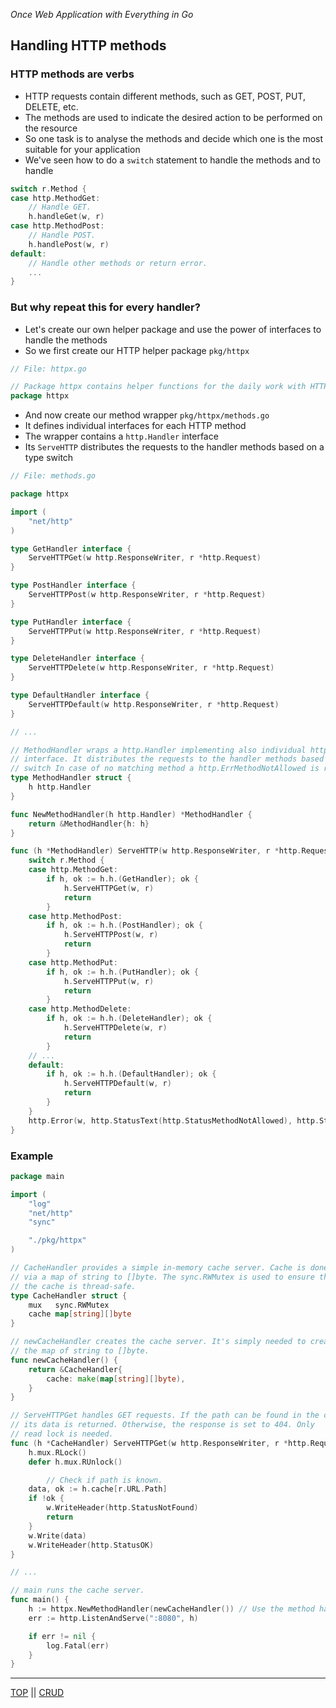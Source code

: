 *Once Web Application with Everything in Go*

## Handling HTTP methods

### HTTP methods are verbs

* HTTP requests contain different methods, such as GET, POST, PUT, DELETE, etc.
* The methods are used to indicate the desired action to be performed on the resource
* So one task is to analyse the methods and decide which one is the most suitable for your application
* We've seen how to do a `switch` statement to handle the methods and to handle

```go
switch r.Method {
case http.MethodGet:
    // Handle GET.
    h.handleGet(w, r)
case http.MethodPost:
    // Handle POST.
    h.handlePost(w, r)
default:
    // Handle other methods or return error.
    ...
}
```

### But why repeat this for every handler?

* Let's create our own helper package and use the power of interfaces to handle the methods
* So we first create our HTTP helper package `pkg/httpx`

```go
// File: httpx.go

// Package httpx contains helper functions for the daily work with HTTP.
package httpx
``` 

* And now create our method wrapper `pkg/httpx/methods.go`
* It defines individual interfaces for each HTTP method
* The wrapper contains a `http.Handler` interface
* Its `ServeHTTP` distributes the requests to the handler methods based on a type switch

```go
// File: methods.go

package httpx

import (
    "net/http"
)

type GetHandler interface {
    ServeHTTPGet(w http.ResponseWriter, r *http.Request)
}

type PostHandler interface {
    ServeHTTPPost(w http.ResponseWriter, r *http.Request)
}

type PutHandler interface {
    ServeHTTPPut(w http.ResponseWriter, r *http.Request)
}

type DeleteHandler interface {
    ServeHTTPDelete(w http.ResponseWriter, r *http.Request)
}

type DefaultHandler interface {
    ServeHTTPDefault(w http.ResponseWriter, r *http.Request)
}

// ...

// MethodHandler wraps a http.Handler implementing also individual httpx handler
// interface. It distributes the requests to the handler methods based on a type
// switch In case of no matching method a http.ErrMethodNotAllowed is returned.
type MethodHandler struct {
    h http.Handler
}

func NewMethodHandler(h http.Handler) *MethodHandler {
    return &MethodHandler{h: h}
}

func (h *MethodHandler) ServeHTTP(w http.ResponseWriter, r *http.Request) {
    switch r.Method {
    case http.MethodGet:
        if h, ok := h.h.(GetHandler); ok {
            h.ServeHTTPGet(w, r)
            return
        }
    case http.MethodPost:
        if h, ok := h.h.(PostHandler); ok {
            h.ServeHTTPPost(w, r)
            return
        }
    case http.MethodPut:
        if h, ok := h.h.(PutHandler); ok {
            h.ServeHTTPPut(w, r)
            return
        }
    case http.MethodDelete:
        if h, ok := h.h.(DeleteHandler); ok {
            h.ServeHTTPDelete(w, r)
            return
        }
    // ...
    default:
        if h, ok := h.h.(DefaultHandler); ok {
            h.ServeHTTPDefault(w, r)
            return
        }
    }
    http.Error(w, http.StatusText(http.StatusMethodNotAllowed), http.StatusMethodNotAllowed)
}
```

### Example

```go
package main

import (
    "log"
    "net/http"
    "sync"

    "./pkg/httpx"
)

// CacheHandler provides a simple in-memory cache server. Cache is done
// via a map of string to []byte. The sync.RWMutex is used to ensure that
// the cache is thread-safe.
type CacheHandler struct {
    mux   sync.RWMutex
    cache map[string][]byte
}

// newCacheHandler creates the cache server. It's simply needed to create
// the map of string to []byte.
func newCacheHandler() {
    return &CacheHandler{
        cache: make(map[string][]byte),
    }
}

// ServeHTTPGet handles GET requests. If the path can be found in the cache,
// its data is returned. Otherwise, the response is set to 404. Only
// read lock is needed.
func (h *CacheHandler) ServeHTTPGet(w http.ResponseWriter, r *http.Request) {
    h.mux.RLock()
    defer h.mux.RUnlock()

        // Check if path is known.
    data, ok := h.cache[r.URL.Path]
    if !ok {
        w.WriteHeader(http.StatusNotFound)
        return
    }
    w.Write(data)
    w.WriteHeader(http.StatusOK)
}

// ...

// main runs the cache server.
func main() {
    h := httpx.NewMethodHandler(newCacheHandler()) // Use the method handler as wrapper.
    err := http.ListenAndServe(":8080", h)

    if err != nil {
        log.Fatal(err)
    }
}
```

---

[TOP](../README.md) || [CRUD](crud.md)
